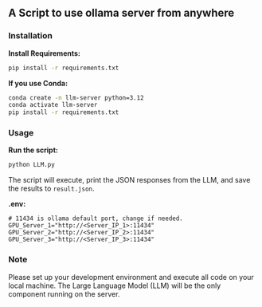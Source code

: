 ## A Script to use ollama server from anywhere

### Installation

**Install Requirements:**

```bash
pip install -r requirements.txt
```

**If you use Conda:**

```bash
conda create -n llm-server python=3.12
conda activate llm-server
pip install -r requirements.txt
```

### Usage

**Run the script:**

```bash
python LLM.py
```

The script will execute, print the JSON responses from the LLM, and save the results to `result.json`.

**.env:**

```git
# 11434 is ollama default port, change if needed.
GPU_Server_1="http://<Server_IP_1>:11434"
GPU_Server_2="http://<Server_IP_2>:11434"
GPU_Server_3="http://<Server_IP_3>:11434"
```

### Note

Please set up your development environment and execute all code on your local machine. The Large Language Model (LLM) will be the only component running on the server.
